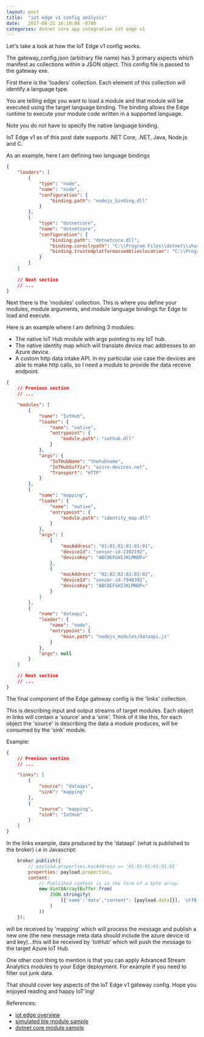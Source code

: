 ```yaml
---
layout: post
title:  "iot edge v1 config analysis"
date:   2017-08-21 16:10:00 -0700
categories: dotnet core app integration iot edge v1
---
```


Let's take a look at how the IoT Edge v1 config works.

The gateway_config.json (arbitrary file name) has 3 primary aspects which manifest as collections within a JSON object. This config file is passed to the gateway exe.

First there is the 'loaders' collection. Each element of this collection will identify a language type.

You are telling edge you want to load a module and that module will be executed using the target language binding.
The binding allows the Edge runtime to execute your module code written in a supported language.

Note you do not have to specify the native language binding.

IoT Edge v1 as of this post date supports .NET Core, .NET, Java, Node.js and C.

As an example, here I am defining two language bindings

```json
{
    "loaders": [
        {
            "type": "node",
            "name": "node",
            "configuration": {
                "binding.path": "nodejs_binding.dll"
            }
        },
        {
            "type": "dotnetcore",
            "name": "dotnetcore",
            "configuration": {
                "binding.path": "dotnetcore.dll",
                "binding.coreclrpath": "C:\\Program Files\\dotnet\\shared\\Microsoft.NETCore.App\\1.1.2\\coreclr.dll",
                "binding.trustedplatformassemblieslocation": "C:\\Program Files\\dotnet\\shared\\Microsoft.NETCore.App\\1.1.2\\"
            }
        }
    ]
    
    // Next section
    // ...
}
```

Next there is the 'modules' collection. This is where you define your modules, module arguments, and module language bindings for Edge to load and execute.

Here is an example where I am defining 3 modules:

- The native IoT Hub module with args pointing to my IoT hub.
- The native identity map which will translate device mac addresses to an Azure device.
- A custom http data intake API. In my particular use case the devices are able to make http calls, so I need a module to provide the data receive endpoint.

```json
{
    // Previous section
    // ...

    "modules": [
        {
            "name": "IotHub",
            "loader": {
                "name": "native",
                "entrypoint": {
                    "module.path": "iothub.dll"
                }
            },
            "args": {
                "IoTHubName": "thehubname",
                "IoTHubSuffix": "azure-devices.net",
                "Transport": "HTTP"
            }
        },
        {
            "name": "mapping",
            "loader": {
                "name": "native",
                "entrypoint": {
                    "module.path": "identity_map.dll"
                }
            },
            "args": [
                {
                    "macAddress": "01:01:01:01:01:01",
                    "deviceId": "sensor-id-2302192",
                    "deviceKey": "ABCDEFGHIJKLMNOP="
                },
                {
                    "macAddress": "02:02:02:02:02:02",
                    "deviceId": "sensor-id-7948391",
                    "deviceKey": "ABCDEFGHIJKLMNOP="
                }
            ]
        },
        {
            "name": "dataapi",
            "loader": {
                "name": "node",
                "entrypoint": {
                    "main.path": "nodejs_modules/dataapi.js"
                }
            },
            "args": null
        }
    ]

    // Next section
    // ...
}
```

The final component of the Edge gateway config is the 'links' collection.

This is describing input and output streams of target modules. Each object in links will contain a 'source' and a 'sink'. Think of it like this, for each object the 'source' is describing the data a module produces, will be consumed by the 'sink' module.

Example:

```json
{
    // Previous section
    // ...

    "links": [
        {
            "source": "dataapi",
            "sink": "mapping"
        },
        {
            "source": "mapping",
            "sink": "IotHub"
        }
    ]
}
```

In the links example, data produced by the 'dataapi' (what is published to the broker) i.e in Javascript:

```javascript
    broker.publish({
        // payload.properties.macAddress == '01:01:01:01:01:01'
        properties: payload.properties,
        content: 
            // Published content is in the form of a byte array.
            new Uint8Array(Buffer.from(
                JSON.stringify(
                    [{'name':'data',"content": [payload.data]}], 'utf8', this.UInt8ArrayFormatter
                )
            ))
    });
```

will be received by 'mapping' which will process the message and publish a new one (the new message meta data should include the azure device id and key)...this will be received by 'IotHub' which will push the message to the target Azure IoT Hub.

One other cool thing to mention is that you can apply Advanced Stream Analytics modules to your Edge deployment. For example if you need to filter out junk data.

That should cover key aspects of the IoT Edge v1 gateway config. Hope you enjoyed reading and happy IoT'ing! 


References:
- [iot edge overview](https://docs.microsoft.com/en-us/azure/iot-hub/iot-hub-iot-edge-overview)
- [simulated ble module sample](https://github.com/Azure-Samples/iot-edge-samples/tree/master/dotnetcore/simulated_ble)
- [dotnet core module sample](https://github.com/Azure/iot-edge/tree/master/samples/dotnet_core_module_sample)

